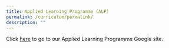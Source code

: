 ```yaml
---
title: Applied Learning Programme (ALP)
permalink: /curriculum/permalink/
description: ""
---
```


Click [here](https://sites.google.com/moe.edu.sg/nvpsmakereducation/home) to go to our Applied Learning Programme Google site.